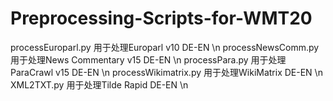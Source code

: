 # Preprocessing-Scripts-for-WMT20
processEuroparl.py 用于处理Europarl v10 DE-EN \n
processNewsComm.py 用于处理News Commentary v15 DE-EN \n
processPara.py 用于处理ParaCrawl v15 DE-EN \n
processWikimatrix.py 用于处理WikiMatrix DE-EN \n
XML2TXT.py 用于处理Tilde Rapid DE-EN \n
